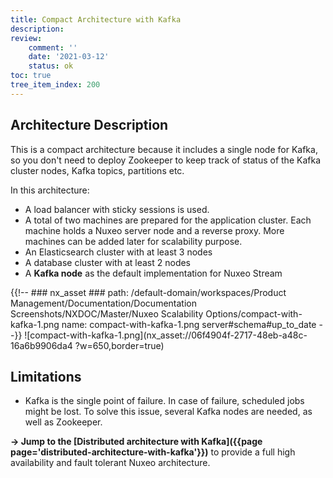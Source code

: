 ```yaml
---
title: Compact Architecture with Kafka
description:
review:
    comment: ''
    date: '2021-03-12'
    status: ok
toc: true
tree_item_index: 200
---
```


## Architecture Description

This is a compact architecture because it includes a single node for Kafka, so you don't need to deploy Zookeeper to keep track of status of the Kafka cluster nodes, Kafka topics, partitions etc.

In this architecture:
- A load balancer with sticky sessions is used.
- A total of two machines are prepared for the application cluster. Each machine holds a Nuxeo server node and a reverse proxy. More machines can be added later for scalability purpose.
- An Elasticsearch cluster with at least 3 nodes
- A database cluster with at least 2 nodes
- A **Kafka node** as the default implementation for Nuxeo Stream

{{!--     ### nx_asset ###
    path: /default-domain/workspaces/Product Management/Documentation/Documentation Screenshots/NXDOC/Master/Nuxeo Scalability Options/compact-with-kafka-1.png
    name: compact-with-kafka-1.png
    server#schema#up_to_date
--}}
![compact-with-kafka-1.png](nx_asset://06f4904f-2717-48eb-a48c-16a6b9906da4 ?w=650,border=true)

## Limitations

- Kafka is the single point of failure. In case of failure, scheduled jobs might be lost. To solve this issue, several Kafka nodes are needed, as well as Zookeeper.

**→ Jump to the [Distributed architecture with Kafka]({{page page='distributed-architecture-with-kafka'}})** to provide a full high availability and fault tolerant Nuxeo architecture.
